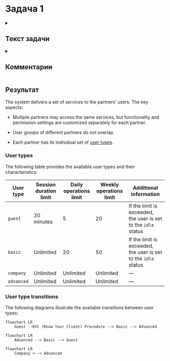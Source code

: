 # Задача 1

<details>

<summary>

## Текст задачи

</summary>

Проанализировать предоставленные вводные данные и разработать документ, описывающий архитектуру системы, для внутреннего использования в любой форме по своему усмотрению. Объём текста не имеет значения.

**Ожидаемый результат:** текстовое описание, которые должно сопровождаться хотя бы одной диаграммой (приветствуется любая автогенерация, например, plantuml или mermaid) и таблицами по желанию.

**Язык:** английский. 

**Вводные данные:**

Некая система реализует определённый набор сервисов для пользователей партнёров. Множества пользователей разных партнёров (провайдеров) не пересекаются. Партнёрам может быть доступна одна и та же функциональность, но набор функций и прав конфигурируется для каждого из них отдельно. Существует несколько типов конечных пользователей: “basic”, “guest”, “company” и “advanced”. Для каждого партнёра этот набор индивидуален. Все сессии “guest”-пользователя ограничены 20 минутами, он не может выполнять более 5 операций в сутки и 20 — за 7 дней, после чего переходит в состояние “idle”. Пройдя процедуру KYC, пользователь приобретает статус “basic” и лимиты повышаются до 20 и 50 соответственно. Для статусов “company” и “advanced” ограничения неприменимы. Возможны переходы: “guest” → “basic” → “advanced”, “advanced” → “basic” → “guest”, “company” → “advanced”, “advanced” → “company”.


</details>

<details>

<summary>

## Комментарии

</summary>

В этой задаче я изменила структуру текста следующим образом:

- В первой части оставила базовую информацию о системе, партнерах и пользователях. Представила ее в виде списка для облегчения восприятия.

- Типы пользователей и их ограничения представила в виде таблицы.

- Переходы статусов представила в виде диаграмм.

Самостоятельно предположила следующее (т.к. во вводных данных не было однозначности/не хватало информации):

- Переход в статус `idle` происходит при превышении лимита по операциям, но не по длительности сессии.

- В статус `idle` при превышении лимита по операциям переходят пользователи как типа `guest`, так и типа `basic`.

</details>

## Результат

The system delivers a set of services to the partners’ users. The key aspects:

- Multiple partners may access the same services, but functionality and permission settings are customized separately for each partner.

- User groups of different partners do not overlap.

- Each partner has its individual set of [user types](#user-types).

### User types

The following table provides the available user types and their characteristics:

| User type | Session duration limit | Daily operations limit | Weekly operations limit | Additional information |
| --- | --- | --- | --- | --- |
| `guest`	| 20 minutes | 5 | 20 | If the limit is exceeded, the user is set to the `idle` status |
| `basic` | Unlimited	| 20 | 50 | If the limit is exceeded, the user is set to the `idle` status |
| `company` | Unlimited | Unlimited | Unlimited | — |
`advanced` | Unlimited | Unlimited | Unlimited | — |


### User type transitions

The following diagrams illustrate the available transitions between user types:

```mermaid
flowchart LR
    Guest --KYC (Know Your Client) Procedure --> Basic --> Advanced
```

```mermaid
flowchart LR
    Advanced --> Basic --> Guest
```

```mermaid
flowchart LR
    Company <--> Advanced
```
